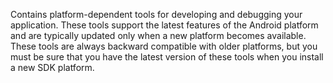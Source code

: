 Contains platform-dependent tools for developing and debugging your application. These tools support the latest features of the Android platform and are typically updated only when a new platform becomes available. These tools are always backward compatible with older platforms, but you must be sure that you have the latest version of these tools when you install a new SDK platform.
